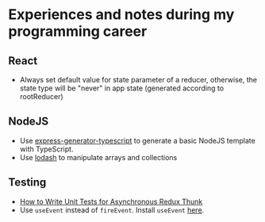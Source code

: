 # Experiences and notes during my programming career
## React
- Always set default value for state parameter of a reducer, otherwise, the state type will be "never" in app state (generated according to rootReducer)
## NodeJS
- Use [express-generator-typescript](https://www.npmjs.com/package/express-generator-typescript) to generate a basic NodeJS template with TypeScript.
- Use [lodash](https://lodash.com/docs/4.17.15) to manipulate arrays and collections
## Testing
- [How to Write Unit Tests for Asynchronous Redux Thunk](https://decembersoft.com/posts/how-to-unit-test-redux-thunks/)
- Use `useEvent` instead of `fireEvent`. Install `useEvent` [here](https://testing-library.com/docs/ecosystem-user-event/).
